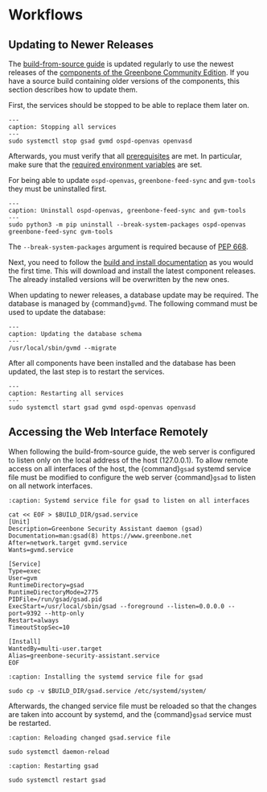 # Workflows

## Updating to Newer Releases

The [build-from-source guide](./index.md) is updated regularly to use the
newest releases of the [components of the Greenbone Community Edition](../../background.md#architecture).
If you have a source build containing older versions of the components, this
section describes how to update them.

First, the services should be stopped to be able to replace them later on.

```{code-block} shell
---
caption: Stopping all services
---
sudo systemctl stop gsad gvmd ospd-openvas openvasd
```

Afterwards, you must verify that all [prerequisites](./index.md#prerequisites) are met.
In particular, make sure that the [required environment variables](./index.md#setting-environment-variables)
are set.

For being able to update `ospd-openvas`, `greenbone-feed-sync` and `gvm-tools`
they must be uninstalled first.

```{code-block} shell
---
caption: Uninstall ospd-openvas, greenbone-feed-sync and gvm-tools
---
sudo python3 -m pip uninstall --break-system-packages ospd-openvas greenbone-feed-sync gvm-tools
```

The `--break-system-packages` argument is required because of [PEP 668](https://peps.python.org/pep-0668/).

Next, you need to follow the [build and install documentation](./index.md#building-and-installing-the-components)
as you would the first time. This will download and install the
latest component releases. The already installed versions will be overwritten by
the new ones.

When updating to newer releases, a database update may be required. The database
is managed by {command}`gvmd`. The following command must be used to update
the database:

```{code-block} shell
---
caption: Updating the database schema
---
/usr/local/sbin/gvmd --migrate
```

After all components have been installed and the database has
been updated, the last step is to restart the services.

```{code-block} shell
---
caption: Restarting all services
---
sudo systemctl start gsad gvmd ospd-openvas openvasd
```

## Accessing the Web Interface Remotely

When following the build-from-source guide, the web server is configured to listen only
on the local address of the host (127.0.0.1). To allow remote access on all
interfaces of the host, the {command}`gsad` systemd service file must be modified to
configure the web server {command}`gsad` to listen on all network interfaces.

```{code-block} none
:caption: Systemd service file for gsad to listen on all interfaces

cat << EOF > $BUILD_DIR/gsad.service
[Unit]
Description=Greenbone Security Assistant daemon (gsad)
Documentation=man:gsad(8) https://www.greenbone.net
After=network.target gvmd.service
Wants=gvmd.service

[Service]
Type=exec
User=gvm
RuntimeDirectory=gsad
RuntimeDirectoryMode=2775
PIDFile=/run/gsad/gsad.pid
ExecStart=/usr/local/sbin/gsad --foreground --listen=0.0.0.0 --port=9392 --http-only
Restart=always
TimeoutStopSec=10

[Install]
WantedBy=multi-user.target
Alias=greenbone-security-assistant.service
EOF
```

```{code-block}
:caption: Installing the systemd service file for gsad

sudo cp -v $BUILD_DIR/gsad.service /etc/systemd/system/
```

Afterwards, the changed service file must be reloaded so that the changes
are taken into account by systemd, and the {command}`gsad` service must be
restarted.


```{code-block}
:caption: Reloading changed gsad.service file

sudo systemctl daemon-reload
```

```{code-block}
:caption: Restarting gsad

sudo systemctl restart gsad
```

